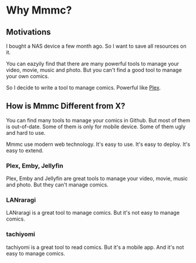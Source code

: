 # Why Mmmc?

## Motivations

I bought a NAS device a few month ago. So I want to save all resources on it.

You can eazyily find that there are many powerful tools to manage your video, movie, music and photo. But you can't find a good tool to manage your own comics.

So I decide to write a tool to manage comics. Powerful like [Plex](https://www.plex.tv/).

## How is Mmmc Different from X?

You can find many tools to manage your comics in Github. But most of them is out-of-date. Some of them is only for mobile device. Some of them ugly and hard to use.

Mmmc use modern web technology. It's easy to use. It's easy to deploy. It's easy to extend.

### Plex, Emby, Jellyfin

Plex, Emby and Jellyfin are great tools to manage your video, movie, music and photo. But they can't manage comics.

### LANraragi

LANraragi is a great tool to manage comics. But it's not easy to manage comics.

### tachiyomi

tachiyomi is a great tool to read comics. But it's a mobile app. And it's not easy to manage comics.
